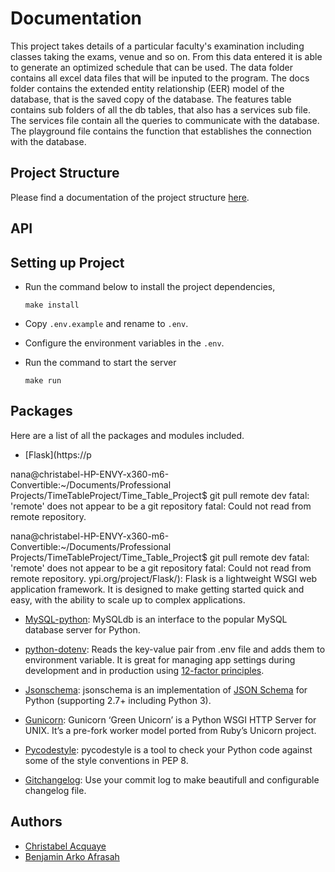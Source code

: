 # Documentation

This project takes details of a particular faculty's examination including classes taking the exams, venue and so on. From this data entered it is able to generate an optimized schedule that can be used. The data folder contains all excel data files that will be inputed to the program. The docs folder contains the extended entity relationship (EER) model of the database, that is the saved copy of the database. The features table contains sub folders of all the db tables, that also has a services sub file. The services file contain all the queries to communicate with the database. The playground file contains the function that establishes the connection with the database.

## Project Structure

Please find a documentation of the project structure [here](./docs/folder-structure.rst).

## API

## Setting up Project
- Run the command below to install the project dependencies,

    ```
    make install
    ```
- Copy `.env.example` and rename to `.env`.
- Configure the environment variables in the `.env`.
- Run the command to start the server
    ```
    make run
    ```

## Packages

Here are a list of all the packages and modules included.

- [Flask](https://p

nana@christabel-HP-ENVY-x360-m6-Convertible:~/Documents/Professional Projects/TimeTableProject/Time_Table_Project$ git pull remote dev
fatal: 'remote' does not appear to be a git repository
fatal: Could not read from remote repository.


nana@christabel-HP-ENVY-x360-m6-Convertible:~/Documents/Professional Projects/TimeTableProject/Time_Table_Project$ git pull remote dev
fatal: 'remote' does not appear to be a git repository
fatal: Could not read from remote repository.
ypi.org/project/Flask/): Flask is a lightweight WSGI web application framework. It is designed to make getting started quick and easy, with the ability to scale up to complex applications.

- [MySQL-python](https://pypi.org/project/MySQL-python/): MySQLdb is an interface to the popular MySQL database server for Python.

- [python-dotenv](https://pypi.org/project/python-dotenv/): Reads the key-value pair from .env file and adds them to environment variable. It is great for managing app settings during development and in production using [12-factor principles](https://12factor.net/).

- [Jsonschema](https://pypi.org/project/jsonschema/): jsonschema is an implementation of [JSON Schema](https://json-schema.org/) for Python (supporting 2.7+ including Python 3).

- [Gunicorn](https://pypi.org/project/gunicorn/): Gunicorn ‘Green Unicorn’ is a Python WSGI HTTP Server for UNIX. It’s a pre-fork worker model ported from Ruby’s Unicorn project.

- [Pycodestyle](https://pypi.org/project/pycodestyle/): pycodestyle is a tool to check your Python code against some of the style conventions in PEP 8.

- [Gitchangelog](https://pypi.org/project/gitchangelog/): Use your commit log to make beautifull and configurable changelog file.

## Authors

- [Christabel Acquaye](https://github.com/Christland)
- [Benjamin Arko Afrasah](https://github.com/Silvrash)
